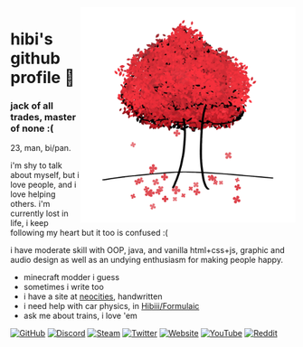 <body>
	<img src="https://github.com/Hibiii/Hibiii/raw/main/red_tree.png" align="right" width=380>
	<h1>hibi's github profile 🌺</h1>
	<h3>jack of all trades, master of none :(</h3>
	<p>23, man, bi/pan.</p>
	<p>i'm shy to talk about myself, but i love people, and i love helping others. i'm currently lost in life, i keep following my heart but it too is confused :(</p>
	<p>i have moderate skill with OOP, java, and vanilla html+css+js, graphic and audio design as well as an undying enthusiasm for making people happy.</p>
	<ul>
		<li>minecraft modder i guess</li>
		<li>sometimes i write too</li>
		<li>i have a site at <a href="https://hibi.neocities.org/">neocities</a>, handwritten</li>
		<li>i need help with car physics, in <a href="https://github.com/Hibiii/Formulaic">Hibiii/Formulaic</a></li>
		<li>ask me about trains, i love 'em</li>
	</ul>
	<p>
		<a href="https://github.com/Hibiii"><img src='https://cdn.jsdelivr.net/npm/simple-icons@3.0.1/icons/github.svg' alt='GitHub' height='40'></a>
		<a href="https://dsc.bio/hibi"><img src='https://cdn.jsdelivr.net/npm/simple-icons@3.0.1/icons/discord.svg' alt='Discord' height='40'></a>
		<a href="https://steamcommunity.com/id/Hibiscvs/"><img src='https://cdn.jsdelivr.net/npm/simple-icons@3.0.1/icons/steam.svg' alt='Steam' height='40'></a>
		<a href="https://twitter.com/uhHibi"><img src='https://cdn.jsdelivr.net/npm/simple-icons@3.0.1/icons/twitter.svg' alt='Twitter' height='40'></a>
		<a href="https://hibi.neocities.org"><img src='https://cdn.jsdelivr.net/npm/simple-icons@3.0.1/icons/icloud.svg' alt='Website' height='40'></a>
		<a href="https://www.youtube.com/channel/UCaYG1ISN4HMo0H9W1vLOSQg"><img src='https://cdn.jsdelivr.net/npm/simple-icons@3.0.1/icons/youtube.svg' alt='YouTube' height='40'></a>
		<a href="https://www.reddit.com/user/uhHibi"><img src='https://cdn.jsdelivr.net/npm/simple-icons@3.0.1/icons/reddit.svg' alt='Reddit' height='40'></a>
	</p>
</body>
